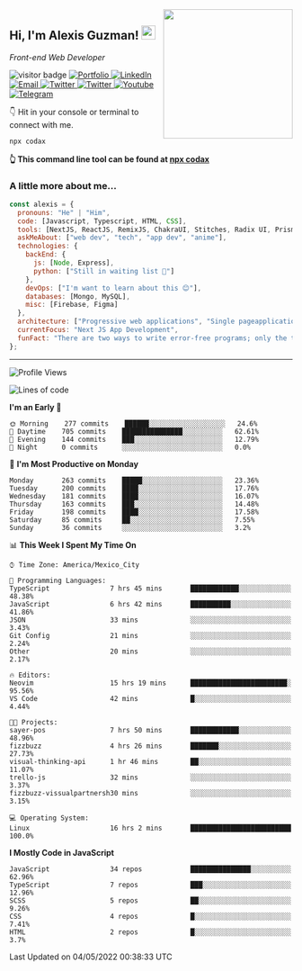 <img align='right' src="https://media.giphy.com/media/M9gbBd9nbDrOTu1Mqx/giphy.gif" width="230">
<h2>Hi, I'm Alexis Guzman! <img src="https://media.giphy.com/media/hvRJCLFzcasrR4ia7z/giphy.gif" width="25px"></h2>
<p><em>Front-end Web Developer</em></p>

<p>
  <img src="https://visitor-badge.glitch.me/badge?page_id=a12989x.a12989x&left_color=black&right_color=gray" alt="visitor badge"/>
  <a href='https://www.codingcodax.dev/' target='_blank'>
    <img alt='Portfolio' src='https://img.shields.io/badge/Portfolio-black?logo=vercel&style=flat-square'>
  </a>
  <a href='https://linkedin.com/in/codax/' target='_blank'>
    <img alt='LinkedIn' src='https://img.shields.io/badge/LinkedIn-black?logo=LinkedIn&style=flat-square'>
  </a>
  <a href='mailto:codaxtech@gmail.com' target='_blank'>
    <img alt='Email' src='https://img.shields.io/badge/Email-black?logo=Gmail&style=flat-square'>
  </a>
  <a href='https://twitter.com/codingcodax' target='_blank'>
    <img alt='Twitter' src='https://img.shields.io/badge/Twitter-black?logo=Twitter&style=flat-square'>
  </a>
  <a href='https://www.instagram.com/codingcodax/' target='_blank'>
    <img alt='Twitter' src='https://img.shields.io/badge/Instagram-black?logo=Instagram&style=flat-square'>
  </a>
  <a href='https://www.youtube.com/channel/UCMY0GhV1HuX4XdbgalC77VQ' target='_blank'>
    <img alt='Youtube' src='https://img.shields.io/badge/YouTube-black?logo=Youtube&style=flat-square'>
  </a>
  <a href='https://t.me/codingcodax' target='_blank'>
    <img alt='Telegram' src='https://img.shields.io/badge/Telegram-black?logo=Telegram&logoColor=ffffff&style=flat-square'>
  </a>
</p>

👇 Hit in your console or terminal to connect with me.

```bash
npx codax
```
**👆 This command line tool can be found at [npx codax](https://github.com/a12989x/npx-codax)**

<h3>A little more about me...</h3>

```javascript
const alexis = {
  pronouns: "He" | "Him",
  code: [Javascript, Typescript, HTML, CSS],
  tools: [NextJS, ReactJS, RemixJS, ChakraUI, Stitches, Radix UI, Prisma],
  askMeAbout: ["web dev", "tech", "app dev", "anime"],
  technologies: {
    backEnd: {
      js: [Node, Express],
      python: ["Still in waiting list 🥲"]
    },
    devOps: ["I'm want to learn about this 😊"],
    databases: [Mongo, MySQL],
    misc: [Firebase, Figma]
  },
  architecture: ["Progressive web applications", "Single pageapplications"],
  currentFocus: "Next JS App Development",
  funFact: "There are two ways to write error-free programs; only the third one works"
};
```

---

<!--START_SECTION:waka-->
![Profile Views](http://img.shields.io/badge/Profile%20Views-2-blue)

![Lines of code](https://img.shields.io/badge/From%20Hello%20World%20I%27ve%20Written-1%20Million%20lines%20of%20code-blue)

**I'm an Early 🐤** 

```text
🌞 Morning    277 commits    ██████░░░░░░░░░░░░░░░░░░░   24.6% 
🌆 Daytime    705 commits    ███████████████░░░░░░░░░░   62.61% 
🌃 Evening    144 commits    ███░░░░░░░░░░░░░░░░░░░░░░   12.79% 
🌙 Night      0 commits      ░░░░░░░░░░░░░░░░░░░░░░░░░   0.0%

```
📅 **I'm Most Productive on Monday** 

```text
Monday       263 commits    █████░░░░░░░░░░░░░░░░░░░░   23.36% 
Tuesday      200 commits    ████░░░░░░░░░░░░░░░░░░░░░   17.76% 
Wednesday    181 commits    ████░░░░░░░░░░░░░░░░░░░░░   16.07% 
Thursday     163 commits    ███░░░░░░░░░░░░░░░░░░░░░░   14.48% 
Friday       198 commits    ████░░░░░░░░░░░░░░░░░░░░░   17.58% 
Saturday     85 commits     ██░░░░░░░░░░░░░░░░░░░░░░░   7.55% 
Sunday       36 commits     ░░░░░░░░░░░░░░░░░░░░░░░░░   3.2%

```


📊 **This Week I Spent My Time On** 

```text
⌚︎ Time Zone: America/Mexico_City

💬 Programming Languages: 
TypeScript               7 hrs 45 mins       ████████████░░░░░░░░░░░░░   48.38% 
JavaScript               6 hrs 42 mins       ██████████░░░░░░░░░░░░░░░   41.86% 
JSON                     33 mins             ░░░░░░░░░░░░░░░░░░░░░░░░░   3.43% 
Git Config               21 mins             ░░░░░░░░░░░░░░░░░░░░░░░░░   2.24% 
Other                    20 mins             ░░░░░░░░░░░░░░░░░░░░░░░░░   2.17%

🔥 Editors: 
Neovim                   15 hrs 19 mins      ████████████████████████░   95.56% 
VS Code                  42 mins             █░░░░░░░░░░░░░░░░░░░░░░░░   4.44%

🐱‍💻 Projects: 
sayer-pos                7 hrs 50 mins       ████████████░░░░░░░░░░░░░   48.96% 
fizzbuzz                 4 hrs 26 mins       ███████░░░░░░░░░░░░░░░░░░   27.73% 
visual-thinking-api      1 hr 46 mins        ██░░░░░░░░░░░░░░░░░░░░░░░   11.07% 
trello-js                32 mins             ░░░░░░░░░░░░░░░░░░░░░░░░░   3.37% 
fizzbuzz-vissualpartnersh30 mins             ░░░░░░░░░░░░░░░░░░░░░░░░░   3.15%

💻 Operating System: 
Linux                    16 hrs 2 mins       █████████████████████████   100.0%

```

**I Mostly Code in JavaScript** 

```text
JavaScript               34 repos            ███████████████░░░░░░░░░░   62.96% 
TypeScript               7 repos             ███░░░░░░░░░░░░░░░░░░░░░░   12.96% 
SCSS                     5 repos             ██░░░░░░░░░░░░░░░░░░░░░░░   9.26% 
CSS                      4 repos             █░░░░░░░░░░░░░░░░░░░░░░░░   7.41% 
HTML                     2 repos             █░░░░░░░░░░░░░░░░░░░░░░░░   3.7%

```



 Last Updated on 04/05/2022 00:38:33 UTC
<!--END_SECTION:waka-->
